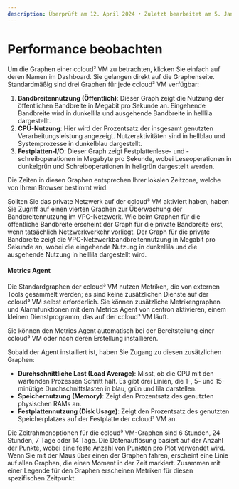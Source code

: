 ```yaml
---
description: Überprüft am 12. April 2024 • Zuletzt bearbeitet am 5. Januar 2025
---
```


# Performance beobachten

Um die Graphen einer ccloud³ VM zu betrachten, klicken Sie einfach auf deren Namen im Dashboard. Sie gelangen direkt auf die Graphenseite. Standardmäßig sind drei Graphen für jede ccloud³ VM verfügbar:

1. **Bandbreitennutzung (Öffentlich)**: Dieser Graph zeigt die Nutzung der öffentlichen Bandbreite in Megabit pro Sekunde an. Eingehende Bandbreite wird in dunkellila und ausgehende Bandbreite in helllila dargestellt.
2. **CPU-Nutzung**: Hier wird der Prozentsatz der insgesamt genutzten Verarbeitungsleistung angezeigt. Nutzeraktivitäten sind in hellblau und Systemprozesse in dunkelblau dargestellt.
3. **Festplatten-I/O**: Dieser Graph zeigt Festplattenlese- und -schreiboperationen in Megabyte pro Sekunde, wobei Leseoperationen in dunkelgrün und Schreiboperationen in hellgrün dargestellt werden.

Die Zeiten in diesen Graphen entsprechen Ihrer lokalen Zeitzone, welche von Ihrem Browser bestimmt wird.

Sollten Sie das private Netzwerk auf der ccloud³ VM aktiviert haben, haben Sie Zugriff auf einen vierten Graphen zur Überwachung der Bandbreitennutzung im VPC-Netzwerk. Wie beim Graphen für die öffentliche Bandbreite erscheint der Graph für die private Bandbreite erst, wenn tatsächlich Netzwerkverkehr vorliegt. Der Graph für die private Bandbreite zeigt die VPC-Netzwerkbandbreitennutzung in Megabit pro Sekunde an, wobei die eingehende Nutzung in dunkellila und die ausgehende Nutzung in helllila dargestellt wird.

#### Metrics Agent

Die Standardgraphen der ccloud³ VM nutzen Metriken, die von externen Tools gesammelt werden; es sind keine zusätzlichen Dienste auf der ccloud³ VM selbst erforderlich. Sie können zusätzliche Metrikengraphen und Alarmfunktionen mit dem Metrics Agent von centron aktivieren, einem kleinen Dienstprogramm, das auf der ccloud³ VM läuft.

Sie können den Metrics Agent automatisch bei der Bereitstellung einer ccloud³ VM oder nach deren Erstellung installieren.

Sobald der Agent installiert ist, haben Sie Zugang zu diesen zusätzlichen Graphen:

* **Durchschnittliche Last (Load Average)**: Misst, ob die CPU mit den wartenden Prozessen Schritt hält. Es gibt drei Linien, die 1-, 5- und 15-minütige Durchschnittslasten in blau, grün und lila darstellen.
* **Speichernutzung (Memory)**: Zeigt den Prozentsatz des genutzten physischen RAMs an.
* **Festplattennutzung (Disk Usage)**: Zeigt den Prozentsatz des genutzten Speicherplatzes auf der Festplatte der ccloud³ VM an.

Die Zeitrahmenoptionen für die ccloud³ VM-Graphen sind 6 Stunden, 24 Stunden, 7 Tage oder 14 Tage. Die Datenauflösung basiert auf der Anzahl der Punkte, wobei eine feste Anzahl von Punkten pro Plot verwendet wird. Wenn Sie mit der Maus über einen der Graphen fahren, erscheint eine Linie auf allen Graphen, die einen Moment in der Zeit markiert. Zusammen mit einer Legende für den Graphen erscheinen Metriken für diesen spezifischen Zeitpunkt.
